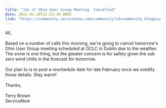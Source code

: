 ```yaml
---
title: "Jan st Ohio User Group Meeting  Cancelled"
date: 2011-01-20T21:52:39.000Z
link: "https://community.servicenow.com/community?id=community_blog&sys_id=6c2ee26ddbd0dbc01dcaf3231f9619ee"
---
```

<p>All,<br /><br />Based on a number of calls this morning, we're going to cancel tomorrow's Ohio User Group meeting scheduled at OCLC in Dublin due to the weather. The snow is one thing, but the greater concern is for safety given the sub zero wind chills in the forecast for tomorrow.<br /><br />Our plan to is to post a reschedule date for late February once we solidify those details. Stay warm!<br /><br />Thanks,<br /><br />Terry Brown<br />ServiceNow</p>